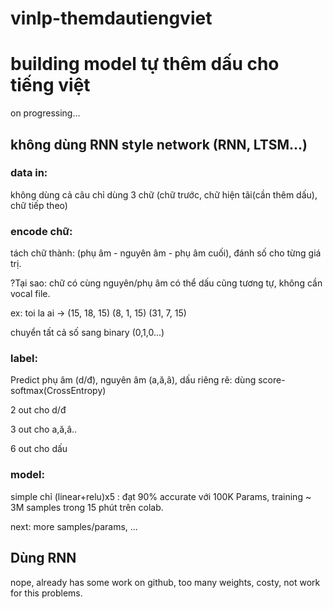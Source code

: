 # vinlp-themdautiengviet

<h1>building model tự thêm dấu cho tiếng việt</h1>

on progressing...

<h2>không dùng RNN style network (RNN, LTSM...)</h2>

<h3>data in:</h3>

không dùng cả câu chỉ dùng 3 chữ (chữ trước, chữ hiện tãi(cần thêm dấu), chữ tiếp theo)

<h3>encode chữ: </h3>

tách chữ thành: (phụ âm - nguyên âm - phụ âm cuối), đánh số cho từng giá trị.

?Tại sao: chữ có cùng nguyên/phụ âm có thể dấu cũng tương tự, không cần vocal file.

ex: toi la ai -> (15, 18, 15) (8, 1, 15) (31, 7, 15)

chuyển tất cả số sang binary (0,1,0...)

<h3>label:</h3>

Predict phụ âm (d/đ), nguyên âm (a,ă,â), dấu riêng rẽ: dùng score-softmax(CrossEntropy)
 
2 out cho d/đ

3 out cho a,ă,â..

6 out cho dấu


<h3>model:</h3>

simple chỉ (linear+relu)x5 : đạt 90% accurate với 100K Params, training ~ 3M samples trong 15 phút trên colab.

next: more samples/params, ...

<h2> Dùng RNN </h2>

nope, already has some work on github, too many weights, costy, not work for this problems.

